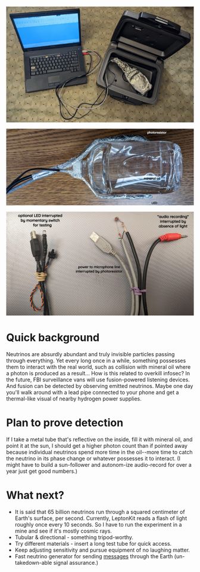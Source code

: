 <!--
Portable neutrino detector.
-->



<p align="center">
  <img src="https://github.com/compromise-evident/LeptonKit/blob/main/Other/Ready-to-detect.jpg">
</p>

<p align="center">
  <img src="https://github.com/compromise-evident/LeptonKit/blob/main/Other/Mineral-oil.jpg">
</p>

<p align="center">
  <img src="https://github.com/compromise-evident/LeptonKit/blob/main/Other/Wiring.jpg">
</p>

# Quick background

Neutrinos are absurdly abundant and truly invisible particles passing through everything. Yet every long once in a while, something possesses them to interact with the real world, such as collision with mineral oil where a photon is produced as a result... How is this related to overkill infosec? In the future, FBI surveillance vans will use fusion-powered listening devices. And fusion can be detected by observing emitted neutrinos. Maybe one day you'll walk around with a lead pipe connected to your phone and get a thermal-like visual of nearby hydrogen power supplies.

# Plan to prove detection

If I take a metal tube that's reflective on the inside, fill it with mineral oil, and point it at the sun, I should get a higher photon count than if pointed away because individual neutrinos spend more time in the oil--more time to catch the neutrino in its phase change or whatever possesses it to interact. (I might have to build a sun-follower and autonom-ize audio-record for over a year just get good numbers.)

# What next?

* It is said that 65 billion neutrinos run through a squared centimeter of Earth's surface, per second. Currently, LeptonKit reads a flash of light roughly once every 10 seconds. So I have to run the experiment in a mine and see if it's mostly cosmic rays.
* Tubular & directional - something tripod-worthy.
* Try different materials - insert a long test tube for quick access.
* Keep adjusting sensitivity and pursue equipment of no laughing matter.
* Fast neutrino generator for sending [messages](https://en.wikipedia.org/wiki/Neutrino#cite_note-Stancil-Adamson-Alania-etal-2012-116) through the Earth (un-takedown-able signal assurance.)
